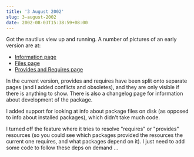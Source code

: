 ```yaml
---
title: '3 August 2002'
slug: 3-august-2002
date: 2002-08-03T15:38:59+08:00
---
```


Got the nautilus view up and running. A number of pictures of an early
version are at:

-   [Information page](rpm-view-1.png)
-   [Files page](rpm-view-2.png)
-   [Provides and Requires page](rpm-view-3.png)

In the current version, provides and requires have been split onto
separate pages (and I added conflicts and obsoletes), and they are only
visible if there is anything to show. There is also a changelog page for
information about development of the package.

I added support for looking at info about package files on disk (as
opposed to info about installed packages), which didn\'t take much code.

I turned off the feature where it tries to resolve \"requires\" or
\"provides\" resources (so you could see which packages provided the
resources the current one requires, and what packages depend on it). I
just need to add some code to follow these deps on demand \...
